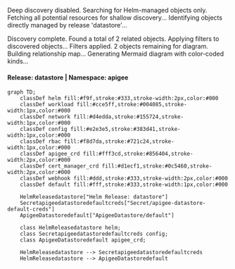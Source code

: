 Deep discovery disabled. Searching for Helm-managed objects only.
Fetching all potential resources for shallow discovery...
Identifying objects directly managed by release 'datastore'...

Discovery complete. Found a total of 2 related objects.
Applying filters to discovered objects...
Filters applied. 2 objects remaining for diagram.
Building relationship map...
Generating Mermaid diagram with color-coded kinds...

#### Release: datastore | Namespace: apigee
```mermaid
graph TD;
    classDef helm fill:#f9f,stroke:#333,stroke-width:2px,color:#000
    classDef workload fill:#cce5ff,stroke:#004085,stroke-width:1px,color:#000
    classDef network fill:#d4edda,stroke:#155724,stroke-width:1px,color:#000
    classDef config fill:#e2e3e5,stroke:#383d41,stroke-width:1px,color:#000
    classDef rbac fill:#f8d7da,stroke:#721c24,stroke-width:1px,color:#000
    classDef apigee_crd fill:#fff3cd,stroke:#856404,stroke-width:2px,color:#000
    classDef cert_manager_crd fill:#d1ecf1,stroke:#0c5460,stroke-width:2px,color:#000
    classDef webhook fill:#ddd,stroke:#333,stroke-width:2px,color:#000
    classDef default fill:#fff,stroke:#333,stroke-width:1px,color:#000

    HelmReleasedatastore["Helm Release: datastore"]
    Secretapigeedatastoredefaultcreds["Secret/apigee-datastore-default-creds"]
    ApigeeDatastoredefault["ApigeeDatastore/default"]

    class HelmReleasedatastore helm;
    class Secretapigeedatastoredefaultcreds config;
    class ApigeeDatastoredefault apigee_crd;

    HelmReleasedatastore --> Secretapigeedatastoredefaultcreds
    HelmReleasedatastore --> ApigeeDatastoredefault
```
